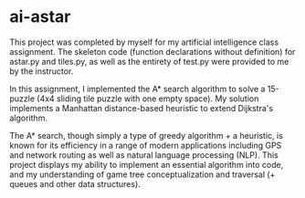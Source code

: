 # ai-astar
This project was completed by myself for my artificial intelligence class assignment.
The skeleton code (function declarations without definition) for astar.py and tiles.py, as well as the entirety of test.py were provided to me by the instructor.

In this assignment, I implemented the A* search algorithm to solve a 15-puzzle (4x4 sliding tile puzzle with one empty space).
My solution implements a Manhattan distance-based heuristic to extend Dijkstra's algorithm.

The A* search, though simply a type of greedy algorithm + a heuristic, is known for its efficiency in a range of modern applications including GPS and network routing as well as natural language processing (NLP).
This project displays my ability to implement an essential algorithm into code, and my understanding of game tree conceptualization and traversal (+ queues and other data structures).
